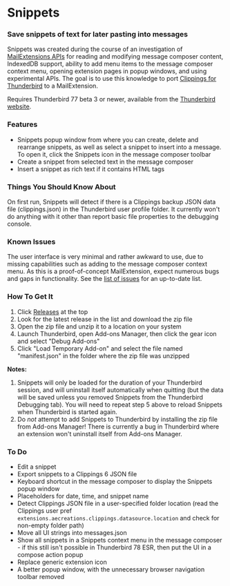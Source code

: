 # Snippets
### Save snippets of text for later pasting into messages

Snippets was created during the course of an investigation of [MailExtensions APIs](https://thunderbird-webextensions.readthedocs.io/en/latest/index.html) for reading and modifying message composer content, IndexedDB support, ability to add menu items to the message composer context menu, opening extension pages in popup windows, and using experimental APIs.  The goal is to use this knowledge to port [Clippings for Thunderbird](https://github.com/aecreations/clippings-tb) to a MailExtension.

Requires Thunderbird 77 beta 3 or newer, available from the [Thunderbird website](https://www.thunderbird.net/).

### Features

- Snippets popup window from where you can create, delete and rearrange snippets, as well as select a snippet to insert into a message. To open it, click the Snippets icon in the message composer toolbar
- Create a snippet from selected text in the message composer
- Insert a snippet as rich text if it contains HTML tags

### Things You Should Know About

On first run, Snippets will detect if there is a Clippings backup JSON data file (clippings.json) in the Thunderbird user profile folder.  It currently won't do anything with it other than report basic file properties to the debugging console.

### Known Issues

The user interface is very minimal and rather awkward to use, due to missing capabilities such as adding to the message composer context menu.  As this is a proof-of-concept MailExtension, expect numerous bugs and gaps in functionality.  See the [list of issues](https://github.com/aecreations/snippets/issues) for an up-to-date list.

### How To Get It

1. Click [Releases](https://github.com/aecreations/snippets/releases) at the top
2. Look for the latest release in the list and download the zip file
3. Open the zip file and unzip it to a location on your system
4. Launch Thunderbird, open Add-ons Manager, then click the gear icon and select "Debug Add-ons"
5. Click "Load Temporary Add-on" and select the file named "manifest.json" in the folder where the zip file was unzipped

**Notes:**
1. Snippets will only be loaded for the duration of your Thunderbird session, and will uninstall itself automatically when quitting (but the data will be saved unless you removed Snippets from the Thunderbird Debugging tab).  You will need to repeat step 5 above to reload Snippets when Thunderbird is started again.
2. Do _not_ attempt to add Snippets to Thunderbird by installing the zip file from Add-ons Manager!  There is currently a bug in Thunderbird where an extension won't uninstall itself from Add-ons Manager.

### To Do

- Edit a snippet
- Export snippets to a Clippings 6 JSON file
- Keyboard shortcut in the message composer to display the Snippets popup window
- Placeholders for date, time, and snippet name
- Detect Clippings JSON file in a user-specified folder location (read the Clippings user pref `extensions.aecreations.clippings.datasource.location` and check for non-empty folder path)
- Move all UI strings into messages.json
- Show all snippets in a Snippets context menu in the message composer - if this still isn't possible in Thunderbird 78 ESR, then put the UI in a compose action popup
- Replace generic extension icon
- A better popup window, with the unnecessary browser navigation toolbar removed
